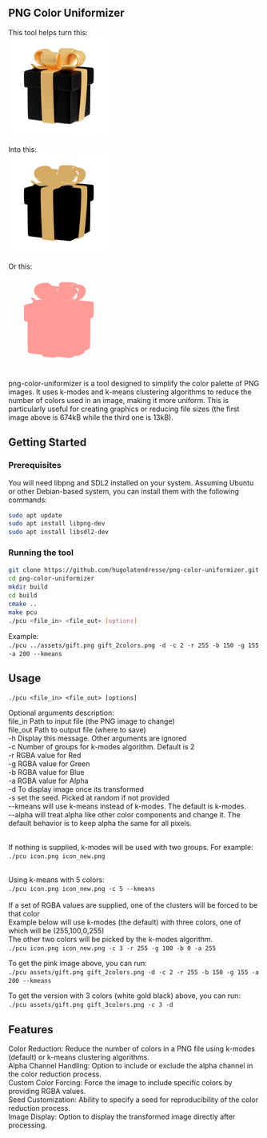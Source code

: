 
## PNG Color Uniformizer

This tool helps turn this:
<br>
<img src="assets/gift.png" alt="Description" width="200" height="200">

Into this:
<br>
<img src="assets/gift_3colors.png" alt="Description" width="200" height="200">

Or this:
<br>
<img src="assets/gift_2colors.png" alt="Description" width="200" height="200">


png-color-uniformizer is a tool designed to simplify the color palette of 
PNG images. It uses k-modes and k-means clustering algorithms to reduce the 
number of colors used in an image, making it more uniform. This is particularly 
useful for creating graphics or reducing file sizes (the first image above is 674kB 
while the third one is 13kB).


<!-- GETTING STARTED -->
## Getting Started

### Prerequisites

You will need libpng and SDL2 installed on your system. Assuming Ubuntu or other Debian-based system, you can install them with the following commands:
  ```sh
  sudo apt update
  sudo apt install libpng-dev
  sudo apt install libsdl2-dev
  ```

### Running the tool 

  ```sh
  git clone https://github.com/hugolatendresse/png-color-uniformizer.git
  cd png-color-uniformizer
  mkdir build
  cd build
  cmake ..
  make pcu
  ./pcu <file_in> <file_out> [options]
  ```

Example:<br>
    ```
    ./pcu ../assets/gift.png gift_2colors.png -d -c 2 -r 255 -b 150 -g 155 -a 200 --kmeans
    ```


<!-- USAGE EXAMPLES -->
## Usage

`./pcu <file_in> <file_out> [options]`

Optional arguments description:
<br>file_in Path to input file (the PNG image to change)
<br>file_out Path to output file (where to save)
<br>-h Display this message. Other arguments are ignored
<br>-c Number of groups for k-modes algorithm. Default is 2
<br>-r RGBA value for Red
<br>-g RGBA value for Green
<br>-b RGBA value for Blue
<br>-a RGBA value for Alpha
<br>-d To display image once its transformed
<br>-s set the seed. Picked at random if not provided
<br>--kmeans will use k-means instead of k-modes. The default is k-modes.   
--alpha will treat alpha like other color components and change it. The default behavior is to keep alpha the same for all pixels.

<br>If nothing is supplied, k-modes will be used with two groups. For example:<br>
    ```
    ./pcu icon.png icon_new.png
    ```

<br>Using k-means with 5 colors:<br>
    ```
    ./pcu icon.png icon_new.png -c 5 --kmeans
    ```
<br>
<br>If a set of RGBA values are supplied, one of the clusters will be forced to be that color
<br>Example below will use k-modes (the default) with three colors, one of which will be (255,100,0,255)
<br>The other two colors will be picked by the k-modes algorithm.<br>
    ```
    ./pcu icon.png icon_new.png -c 3 -r 255 -g 100 -b 0 -a 255
    ```

To get the pink image above, you can run:<br>
`./pcu assets/gift.png gift_2colors.png -d -c 2 -r 255 -b 150 -g 155 -a 200 --kmeans`

To get the version with 3 colors (white gold black) above, you can run:<br>
`./pcu assets/gift.png gift_3colors.png -c 3 -d`



## Features
Color Reduction: Reduce the number of colors in a PNG file using k-modes (default) or k-means clustering algorithms.
<Br>Alpha Channel Handling: Option to include or exclude the alpha channel in the color reduction process.
<Br>Custom Color Forcing: Force the image to include specific colors by providing RGBA values.
<Br>Seed Customization: Ability to specify a seed for reproducibility of the color reduction process.
<Br>Image Display: Option to display the transformed image directly after processing.
